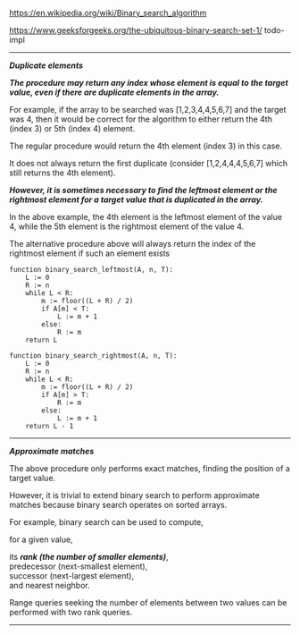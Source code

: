 https://en.wikipedia.org/wiki/Binary_search_algorithm

https://www.geeksforgeeks.org/the-ubiquitous-binary-search-set-1/ todo-impl

----------------------------------------------------------------------------------------------------------------------

***Duplicate elements***

***The procedure may return any index whose element is equal to the target value, even if there are duplicate elements in the array.*** 

For example, if the array to be searched was [1,2,3,4,4,5,6,7]  and the target was 4, then it would be correct for the algorithm to either return the 4th (index 3) or 5th (index 4) element. 

The regular procedure would return the 4th element (index 3) in this case. 

It does not always return the first duplicate (consider [1,2,4,4,4,5,6,7] which still returns the 4th element). 

***However, it is sometimes necessary to find the leftmost element or the rightmost element for a target value that is duplicated in the array.*** 

In the above example, the 4th element is the leftmost element of the value 4, while the 5th element is the rightmost element of the value 4. 

The alternative procedure above will always return the index of the rightmost element if such an element exists

```
function binary_search_leftmost(A, n, T):
    L := 0
    R := n
    while L < R:
        m := floor((L + R) / 2)
        if A[m] < T:
            L := m + 1
        else:
            R := m
    return L

```

```
function binary_search_rightmost(A, n, T):
    L := 0
    R := n
    while L < R:
        m := floor((L + R) / 2)
        if A[m] > T:
            R := m
        else:
            L := m + 1
    return L - 1

```


------------------------------------------------------------------------------------------------------------------------

***Approximate matches***

The above procedure only performs exact matches, finding the position of a target value. 

However, it is trivial to extend binary search to perform approximate matches because binary search operates on sorted arrays. 

For example, binary search can be used to compute, 

for a given value, 

its ***rank (the number of smaller elements)***, \
predecessor (next-smallest element), \
successor (next-largest element), \
and nearest neighbor. 

 Range queries seeking the number of elements between two values can be performed with two rank queries.
 
-------------------------------------------------------------------------------------------------------------------------
